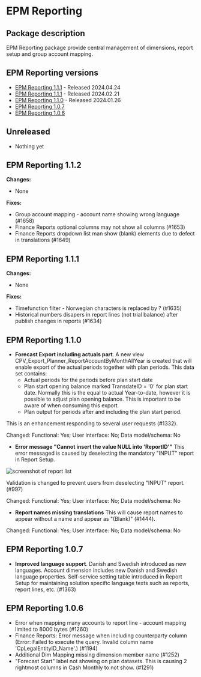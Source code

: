 # EPM Reporting

## Package description

EPM Reporting package provide central management of dimensions, report setup and group account mapping.

## EPM Reporting versions

- [EPM Reporting 1.1.1](#epm-reporting-112) - Released 2024.04.24
- [EPM Reporting 1.1.1](#epm-reporting-111) - Released 2024.02.21
- [EPM Reporting 1.1.0](#epm-reporting-110) - Released 2024.01.26
- [EPM Reporting 1.0.7](#epm-reporting-107)
- [EPM Reporting 1.0.6](#epm-reporting-106)

## Unreleased

- Nothing yet

## EPM Reporting 1.1.2

**Changes:**

- None

**Fixes:**

- Group account mapping - account name showing wrong language (#1658)
- Finance Reports optional columns may not show all columns (#1653)
- Finance Reports dropdown list man show (blank) elements due to defect in translations (#1649)

## EPM Reporting 1.1.1

**Changes:**

- None

**Fixes:**

- Timefunction filter - Norwegian characters is replaced by ? (#1635)
- Historical numbers disapers in report lines (not trial balance) after publish changes in reports (#1634)

## EPM Reporting 1.1.0

- **Forecast Export including actuals part**. A new view CPV_Export_Planner_ReportAccountByMonthAllYear is created that will enable export of the actual periods together with plan periods. This data set contains:
  - Actual periods for the periods before plan start date
  - Plan start opening balance marked TransdateID = '0' for plan start date. Normally this is the equal to actual Year-to-date, however it is possible to adjust plan opening balance. This is important to be aware of when consuming this export
  - Plan output for periods after and including the plan start period.

This is an enhancement responding to several user requests (#1332).

Changed: Functional: Yes; User interface: No; Data model/schema: No

- **Error message "Cannot insert the value NULL into 'ReportID'"** This error messaged is caused by deselecting the mandatory "INPUT" report in Report Setup.

![screenshot of report list](https://profitbasedocs.blob.core.windows.net/plannerimages/changelog-epm-reporting-rapporter.png)

Validation is changed to prevent users from deselecting "INPUT" report. (#997)

Changed: Functional: Yes; User interface: No; Data model/schema: No

- **Report names missing translations** This will cause report names to appear without a name and appear as "(Blank)" (#1444).

Changed: Functional: Yes; User interface: No; Data model/schema: No

## EPM Reporting 1.0.7

- **Improved language support**. Danish and Swedish introduced as new languages. Account dimension includes new Danish and Swedish language properties. Self-service setting table introduced in Report Setup  for maintaining solution specific language texts such as reports, report lines, etc. (#1363)

## EPM Reporting 1.0.6

- Error when mapping many accounts to report line - account mapping limited to 8000 bytes (#1260)
- Finance Reports: Error message when including counterparty column (Error: Failed to execute the query. Invalid column name 'CpLegalEntityID_Name'.) (#1194)
- Additional Dim Mapping missing dimension member name (#1252)
- "Forecast Start" label not showing on plan datasets. This is causing 2 rightmost columns in Cash Monthly to not show. (#1291)

